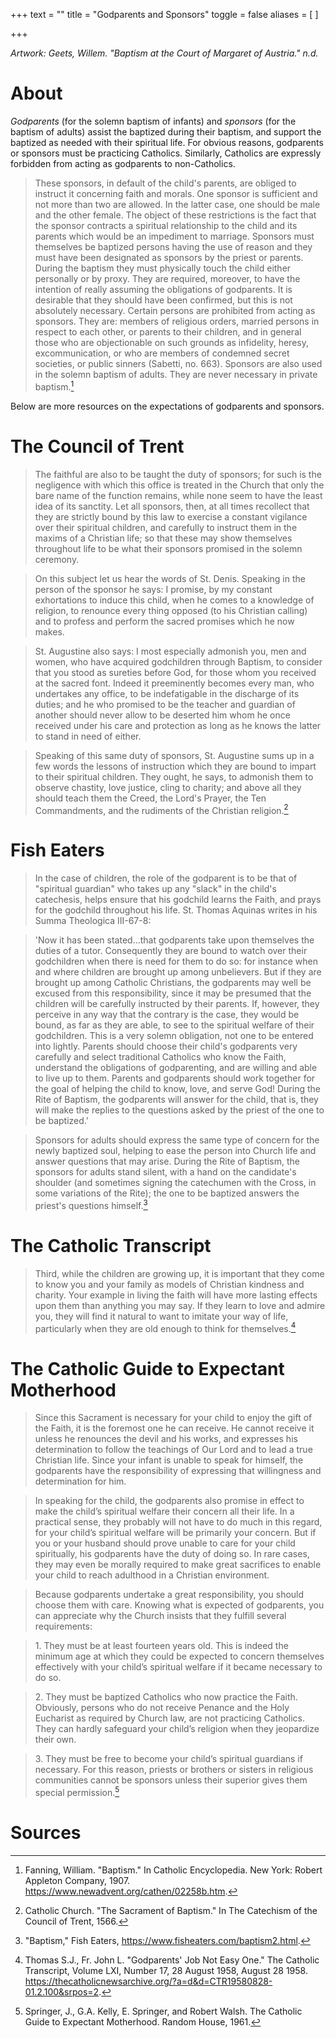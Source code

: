 +++
text = ""
title = "Godparents and Sponsors"
toggle = false
aliases = [
]

+++

_Artwork: Geets, Willem. "Baptism at the Court of Margaret of Austria." n.d._

# About

_Godparents_ (for the solemn baptism of infants) and _sponsors_ (for the baptism of adults) assist the baptized during their baptism, and support the baptized as needed with their spiritual life. For obvious reasons, godparents or sponsors must be practicing Catholics. Similarly, Catholics are expressly forbidden from acting as godparents to non-Catholics.

> These sponsors, in default of the child's parents, are obliged to instruct it concerning faith and morals. One sponsor is sufficient and not more than two are allowed. In the latter case, one should be male and the other female. The object of these restrictions is the fact that the sponsor contracts a spiritual relationship to the child and its parents which would be an impediment to marriage. Sponsors must themselves be baptized persons having the use of reason and they must have been designated as sponsors by the priest or parents. During the baptism they must physically touch the child either personally or by proxy. They are required, moreover, to have the intention of really assuming the obligations of godparents. It is desirable that they should have been confirmed, but this is not absolutely necessary. Certain persons are prohibited from acting as sponsors. They are: members of religious orders, married persons in respect to each other, or parents to their children, and in general those who are objectionable on such grounds as infidelity, heresy, excommunication, or who are members of condemned secret societies, or public sinners (Sabetti, no. 663). Sponsors are also used in the solemn baptism of adults. They are never necessary in private baptism.[^1]

Below are more resources on the expectations of godparents and sponsors. 

# The Council of Trent 

> The faithful are also to be taught the duty of sponsors; for such is the negligence with which this office is treated in the Church that only the bare name of the function remains, while none seem to have the least idea of its sanctity. Let all sponsors, then, at all times recollect that they are strictly bound by this law to exercise a constant vigilance over their spiritual children, and carefully to instruct them in the maxims of a Christian life; so that these may show themselves throughout life to be what their sponsors promised in the solemn ceremony.

> On this subject let us hear the words of St. Denis. Speaking in the person of the sponsor he says: I promise, by my constant exhortations to induce this child, when he comes to a knowledge of religion, to renounce every thing opposed (to his Christian calling) and to profess and perform the sacred promises which he now makes.

> St. Augustine also says: I most especially admonish you, men and women, who have acquired godchildren through Baptism, to consider that you stood as sureties before God, for those whom you received at the sacred font. Indeed it preeminently becomes every man, who undertakes any office, to be indefatigable in the discharge of its duties; and he who promised to be the teacher and guardian of another should never allow to be deserted him whom he once received under his care and protection as long as he knows the latter to stand in need of either.

> Speaking of this same duty of sponsors, St. Augustine sums up in a few words the lessons of instruction which they are bound to impart to their spiritual children. They ought, he says, to admonish them to observe chastity, love justice, cling to charity; and above all they should teach them the Creed, the Lord's Prayer, the Ten Commandments, and the rudiments of the Christian religion.[^2]

# Fish Eaters

> In the case of children, the role of the godparent is to be that of "spiritual guardian" who takes up any "slack" in the child's catechesis, helps ensure that his godchild learns the Faith, and prays for the godchild throughout his life. St. Thomas Aquinas writes in his Summa Theologica III-67-8:

> 'Now it has been stated...that godparents take upon themselves the duties of a tutor. Consequently they are bound to watch over their godchildren when there is need for them to do so: for instance when and where children are brought up among unbelievers. But if they are brought up among Catholic Christians, the godparents may well be excused from this responsibility, since it may be presumed that the children will be carefully instructed by their parents. If, however, they perceive in any way that the contrary is the case, they would be bound, as far as they are able, to see to the spiritual welfare of their godchildren.
This is a very solemn obligation, not one to be entered into lightly. Parents should choose their child's godparents very carefully and select traditional Catholics who know the Faith, understand the obligations of godparenting, and are willing and able to live up to them. Parents and godparents should work together for the goal of helping the child to know, love, and serve God! During the Rite of Baptism, the godparents will answer for the child, that is, they will make the replies to the questions asked by the priest of the one to be baptized.'

> Sponsors for adults should express the same type of concern for the newly baptized soul, helping to ease the person into Church life and answer questions that may arise. During the Rite of Baptism, the sponsors for adults stand silent, with a hand on the candidate's shoulder (and sometimes signing the catechumen with the Cross, in some variations of the Rite); the one to be baptized answers the priest's questions himself.[^3]

# The Catholic Transcript 

> Third, while the children are growing up, it is important that they come to know you and your family as models of Christian kindness and charity. Your example in living the faith will have more lasting effects upon them than anything you may say. If they learn to love and admire you, they will find it natural to want to imitate your way of life, particularly when they are old enough to think for themselves.[^4]

# The Catholic Guide to Expectant Motherhood

> Since this Sacrament is necessary for your child to enjoy the gift of the Faith, it is the foremost one he can receive. He cannot receive it unless he renounces the devil and his works, and expresses his determination to follow the teachings of Our Lord and to lead a true Christian life. Since your infant is unable to speak for himself, the godparents have the responsibility of expressing that willingness and determination for him. 

> In speaking for the child, the godparents also promise in effect to make the child’s spiritual welfare their concern all their life. In a practical sense, they probably will not have to do much in this regard, for your child’s spiritual welfare will be primarily your concern. But if you or your husband should prove unable to care for your child spiritually, his godparents have the duty of doing so. In rare cases, they may even be morally required to make great sacrifices to enable your child to reach adulthood in a Christian environment. 

> Because godparents undertake a great responsibility, you should choose them with care. Knowing what is expected of godparents, you can appreciate why the Church insists that they fulfill several requirements: 

> 1\. They must be at least fourteen years old. This is indeed the minimum age at which they could be expected to concern themselves effectively with your child’s spiritual welfare if it became necessary to do so. 

> 2\. They must be baptized Catholics who now practice the Faith. Obviously, persons who do not receive Penance and the Holy Eucharist as required by Church law, are not practicing Catholics. They can hardly safeguard your child’s religion when they jeopardize their own. 

> 3\. They must be free to become your child’s spiritual guardians if necessary. For  this reason, priests or brothers or sisters in religious communities cannot be sponsors unless their superior gives them special permission.[^5]


# Sources

[^1]: Fanning, William. "Baptism." In Catholic Encyclopedia. New York: Robert Appleton Company, 1907. https://www.newadvent.org/cathen/02258b.htm.

[^2]: Catholic Church. "The Sacrament of Baptism." In The Catechism of the Council of Trent, 1566.

[^3]: "Baptism," Fish Eaters, https://www.fisheaters.com/baptism2.html.

[^4]: Thomas S.J., Fr. John L. "Godparents' Job Not Easy One." The Catholic Transcript, Volume LXI, Number 17, 28 August 1958, August 28 1958. https://thecatholicnewsarchive.org/?a=d&d=CTR19580828-01.2.100&srpos=2.

[^5]: Springer, J., G.A. Kelly, E. Springer, and Robert Walsh. The Catholic Guide to Expectant Motherhood. Random House, 1961.

